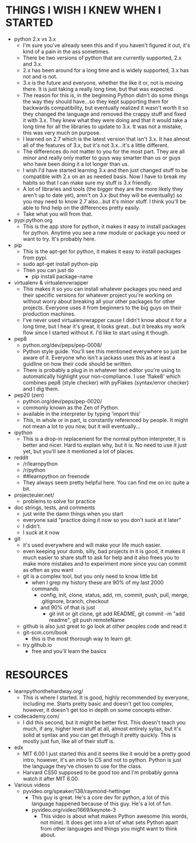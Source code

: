 THINGS I WISH I KNEW WHEN I STARTED
===================================
- python 2.x vs 3.x
    - I'm sure you've already seen this and if you haven't figured it out, 
    it's kind of a pain in the ass sometimes.
    - There be two versions of python that are currently supported, 2.x and 3.x.
    - 2.x has been around for a long time and is widely supported, 3.x has not
    and is not.
    - 3.x is the future and everyone, whether the like it or, not is moving
    there. It is just taking a really long time, but that was expected.
    - The reason for this is, in the beginning Python didn't do some things
    the way they should have...so they kept supporting them for backwards
    compatibility, but eventually realized it wasn't worth it so they changed
    the language and removed the crappy stuff and fixed it with 3.x.  They knew
    what they were doing and that it would take a long time for all the libraries
    to update to 3.x.  It was not a mistake, this was very much on purpose.
    - I learned on 2.7 which is the latest version that isn't 3.x.  It has
    almost all of the features of 3.x, but it's not 3.x...it's a little different.
    - The differences do not matter to you for the most part. They are all minor
    and really only matter to guys way smarter than us or guys who have been
    doing it a lot longer than us.
    - I wish I'd have started learning 3.x and then just changed stuff to be
    compatible with 2.x on an as needed basis.  Now I have to break my habits
    so that I can make sure my stuff is 3.x friendly.
    - A lot of libraries and tools (the bigger they are the more likely they
    aren't up to date yet), aren't on 3.x (but they will be eventually) so you
    may need to know 2.7 also...but it's minor stuff.  I think you'll be able
    to find help on the differences pretty easily.
    - Take what you will from that.
- pypi.python.org
    - This is the app store for python, it makes it easy to install packages
    for python. Anytime you see a new module or package you need or want to
    try.  It's probably here.
- pip
    - This is the apt-get for python, it makes it easy to install packages
    from pypi.
    - sudo apt-get install python-pip
    - Then you can just do
        - pip install package-name
- virtualenv & virtualenvwrapper
    - This makes it so you can install whatever packages you need and
    their specific versions for whatever project you're working on without
    worry about breaking all your other packages for other projects. Everyone
    uses it from beginners to the big guys on their production machines.
    - I've never used virtualenvwrapper cause I didn't know about it
    for a long time, but I hear it's great, it looks great...but it breaks
    my work flow since I started without it.  I'd like to start using it though.
- pep8
    - python.org/dev/peps/pep-0008/
    - Python style guide.  You'll see this mentioned everywhere so just be
    aware of it.  Everyone who isn't a jackass uses this as at least a guidline
    on how their code should be written.
    - There is probably a plug in in whatever text editor you're using to
    automatically highlight your non-compliance.  I use 'flake8' which combines
    pep8 (style checker) with pyFlakes (syntax/error checker) and I dig them.
- pep20 (zen)
    - python.org/dev/peps/pep-0020/
    - commonly known as the Zen of Python.
    - available in the interpreter by typing 'import this'
    - This, in whole or in part, is constantly referenced by people. It might not
    mean a lot to you now, but it will eventually...
- ipython
    - This is a drop-in replacement for the normal python interpreter, it is
    better and nicer.  Hard to explain why, but it is.  No need to use it
    just yet, but you'll see it mentioned a lot of places.
- reddit
    - /r/learnpython
    - /r/python
    - ##learnpython on freenode
    - They always seem pretty helpful here.  You can find me on irc quite a bit.
- projecteuler.net/
    - problems to solve for practice
- doc strings, tests, and comments
    - just write the damn things when you start
    - everyone said "practice doing it now so you don't suck at it later"
    - I didn't.
    - I suck at it now
- git
    - it's used everywhere and will make your life much easier.
    - even keeping your dumb, silly, bad projects in it is good, it makes it much
    easier to share stuff to ask for help and it also frees you to make more
    mistakes and to experiment more since you can commit as often as you want
    - git is a complex tool, but you only need to know little bit
        - when I grep my history these are 90% of my last 2000 commands
            - config, init, clone, status, add, rm, commit, push, pull, merge,
            .gitignore, branch, checkout
            - and 90% of that is just
                - git init or git clone, git add README, git commit -m "add readme",
                git push remoteName
    - github is also just great to go look at other peoples code and read it
    - git-scm.com/book
        - this is the most thorough way to learn git.
    - try.github.io
        - free and you'll learn the basics

RESOURCES
=============

- learnpythonthehardway.org/
    - This is where I started.  It is good, highly recommended by everyone,
    including me.  Starts pretty basic and doesn't get too complex, however,
    it doesn't get too in depth on some concepts either.
- codecademy.com/
    - I did this second, but it might be better first.  This doesn't teach you
    much, if any, higher level stuff at all, almost entirely sytax, but it's
    solid at syntax and you can get through it pretty quickly. This is mostly
    just fun, like all of their stuff is.
- edx
    - MIT 6.00 I just started this and it seems like it would be a pretty good
    intro, however, it's an intro to CS and not to python.  Python is just the
    language they've chosen to use for the class.
    - Harvard CS50 supposed to be good too and I'm probably gonna watch it after
    MIT 6.00.
- Various videos
    - pyvideo.org/speaker/138/raymond-hettinger
        - This guy is great.  He's a core dev for python, a lot of this language
        happened because of this guy.  He's a lot of fun.
        - pyvideo.org/video/1669/keynote-3
            - This video is about what makes Python awesome (his words, not
            mine). It does get into a lot of what sets Python apart from other
            languages and things you might want to think about.
